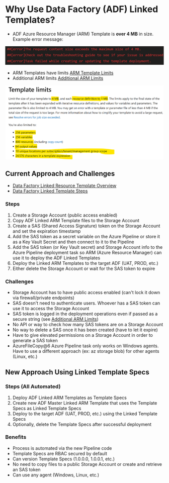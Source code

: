 # **Why Use Data Factory (ADF) Linked Templates?**

- ADF Azure Resource Manager (ARM) Template is **over 4 MB** in size. Example error message:

![Over4MBDeploymentErrorMessage](Images/Over4MBDeploymentError.png)

- ARM Templates have limits [ARM Template Limits](https://learn.microsoft.com/en-us/azure/azure-resource-manager/templates/best-practices)
- Additional ARM limits [Additional ARM Limits](https://learn.microsoft.com/en-us/azure/azure-resource-manager/templates/linked-templates?tabs=azure-powershell#securing-an-external-template)

![ARMTemplateLimits](Images/ARMTemplateLimits.png)

## **Current Approach and Challenges**

- [Data Factory Linked Resource Template Overview](https://learn.microsoft.com/en-us/azure/data-factory/continuous-integration-delivery-linked-templates)
- [Data Factory Linked Template Steps](https://learn.microsoft.com/en-us/archive/blogs/najib/deploying-linked-arm-templates-with-vsts)

### Steps

1. Create a Storage Account (public access enabled)
2. Copy ADF Linked ARM Template files to the Storage Account
3. Create a SAS (Shared Access Signature) token on the Storage Account and set the expiration timestamp
4. Add the SAS token as a secret variable on the Azure Pipeline or store it as a Key Vault Secret and then connect to it to the Pipeline
5. Add the SAS token (or Key Vault secret) and Storage Account info to the Azure Pipeline deployment task so ARM (Azure Resource Manager) can use it to deploy the ADF Linked Templates
6. Deploy the Linked ARM Templates to the target ADF (UAT, PROD, etc.)
7. Either delete the Storage Account or wait for the SAS token to expire

### Challenges

- Storage Account has to have public access enabled (can't lock it down via firewall/private endpoints)
- SAS doesn't need to authenticate users. Whoever has a SAS token can use it to access the Storage Account
- SAS token is logged in the deployment operations even if passed as a secure string (see [Additional ARM Limits](https://learn.microsoft.com/en-us/azure/azure-resource-manager/templates/linked-templates?tabs=azure-powershell#securing-an-external-template))
- No API or way to check how many SAS tokens are on a Storage Account
- No way to delete a SAS once it has been created (have to let it expire)
- Have to give elevated permissions on a Storage Account in order to generate a SAS token
- AzureFileCopy@6 Azure Pipeline task only works on Windows agents. Have to use a different approach (ex: az storage blob) for other agents (Linux, etc.)  

## **New Approach Using Linked Template Specs**

### Steps (All Automated)

1. Deploy ADF Linked ARM Templates as Template Specs
2. Create new ADF Master Linked ARM Template that uses the Template Specs as Linked Template Specs
3. Deploy to the target ADF (UAT, PROD, etc.) using the Linked Template Specs
4. Optionally, delete the Template Specs after successful deployment

### Benefits

- Process is automated via the new Pipeline code
- Template Specs are RBAC secured by default
- Can version Template Specs (1.0.0.0, 1.0.0.1, etc.)
- No need to copy files to a public Storage Account or create and retrieve an SAS token
- Can use any agent (Windows, Linux, etc.)
